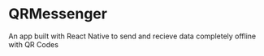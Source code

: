 # QRMessenger
An app built with React Native to send and recieve data completely offline with QR Codes

